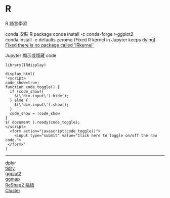 # R
R 語言學習<br>

conda 安裝 R package 
conda install -c conda-forge r-ggplot2<br>
conda install -c defaults zeromq (Fixed R kernel in Jupyter keeps dying)<br>
[Fixed there is no package called 'IRkernel'](https://irkernel.github.io/installation/)<br>

Jupyter 顯示或隱藏 code
```
library(IRdisplay)

display_html(
'<script>  
code_show=true; 
function code_toggle() {
  if (code_show){
    $(\'div.input\').hide();
  } else {
    $(\'div.input\').show();
  }
  code_show = !code_show
}  
$( document ).ready(code_toggle);
</script>
  <form action="javascript:code_toggle()">
    <input type="submit" value="Click here to toggle on/off the raw code.">
 </form>'
)
```
***



[dplyr](/dplyr.ipynb/)<br>[tidry](tidry.ipynb)<br>[ggplot2](ggplot2.ipynb)<br>[ggmap](R-ggmap.ipynb)<br>[ReShap2 樞紐](/ReShap2.ipynb/)<br>[Cluster](/Cluster.ipynb/)<br>